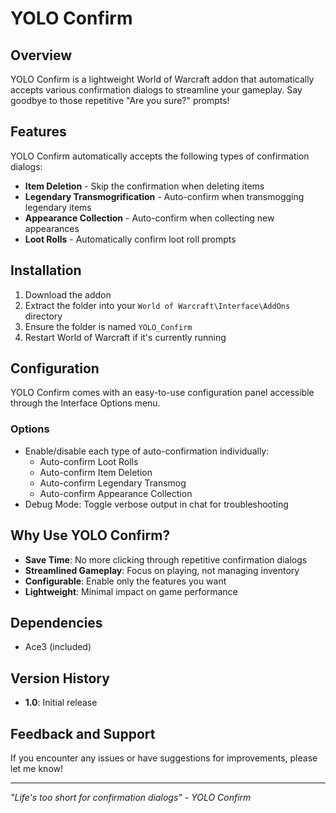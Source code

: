 # YOLO Confirm

## Overview
YOLO Confirm is a lightweight World of Warcraft addon that automatically accepts various confirmation dialogs to streamline your gameplay. Say goodbye to those repetitive "Are you sure?" prompts!

## Features
YOLO Confirm automatically accepts the following types of confirmation dialogs:

- **Item Deletion** - Skip the confirmation when deleting items
- **Legendary Transmogrification** - Auto-confirm when transmogging legendary items
- **Appearance Collection** - Auto-confirm when collecting new appearances
- **Loot Rolls** - Automatically confirm loot roll prompts

## Installation
1. Download the addon
2. Extract the folder into your `World of Warcraft\Interface\AddOns` directory
3. Ensure the folder is named `YOLO_Confirm`
4. Restart World of Warcraft if it's currently running

## Configuration
YOLO Confirm comes with an easy-to-use configuration panel accessible through the Interface Options menu.

### Options
- Enable/disable each type of auto-confirmation individually:
  - Auto-confirm Loot Rolls
  - Auto-confirm Item Deletion
  - Auto-confirm Legendary Transmog
  - Auto-confirm Appearance Collection
- Debug Mode: Toggle verbose output in chat for troubleshooting

## Why Use YOLO Confirm?
- **Save Time**: No more clicking through repetitive confirmation dialogs
- **Streamlined Gameplay**: Focus on playing, not managing inventory
- **Configurable**: Enable only the features you want
- **Lightweight**: Minimal impact on game performance

## Dependencies
- Ace3 (included)

## Version History
- **1.0**: Initial release

## Feedback and Support
If you encounter any issues or have suggestions for improvements, please let me know!

---

*"Life's too short for confirmation dialogs" - YOLO Confirm*
